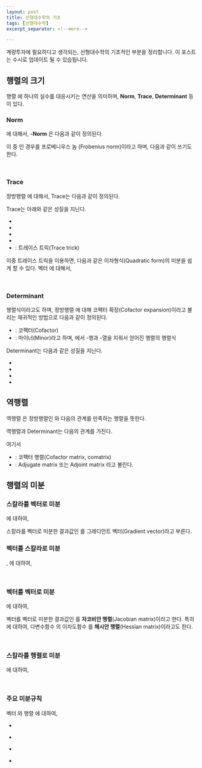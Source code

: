 ```yaml
---
layout: post
title: 선형대수학의 기초
tags: [선형대수학]
excerpt_separator: <!--more-->

---
```


계량투자에 필요하다고 생각되는, 선형대수학의 기초적인 부분을 정리합니다. 이 포스트는 수시로 업데이트 될 수 있습됩니다. 
<!--more-->



## 행렬의 크기

행렬 <span class="math"><script type="math/tex">\mathbf{A} = [a_{ij}] \in \mathbb{R}^{m \times n}</script></span> 에 하나의 실수를 대응시키는 연산을 의미하며, **Norm**, **Trace**, **Determinant** 등이 있다. 
<br/>

### Norm

<span class="math"><script type="math/tex">p = 1, 2, \infty</script></span> 에 대해서, **<span class="math"><script type="math/tex">p</script></span>-Norm** 은 다음과 같이 정의된다. 

<div class="math"><script type="math/tex; mode=display">
\Vert \mathbf{A} \Vert_{p} = \left( \sum_{i,~j} |a_{ij} |^p \right)^{1/p} 
</script></div>

이 중 <span class="math"><script type="math/tex">p = 2</script></span> 인 경우를 프로베니우스 놈 (Frobenius norm)이라고 하며, 다음과 같이 쓰기도 한다. 

<div class="math"><script type="math/tex; mode=display">
\Vert \mathbf{A} \Vert = \Vert \mathbf{A} \Vert_F = \left( \sum_{i,~j} a_{ij}^2 \right)^{1/2}
</script></div>
<br/>

### Trace

정방행렬 <span class="math"><script type="math/tex">\mathbf{A} = \mathbf{A}^\mathsf{T} \in \mathbb{R}^{n \times n}</script></span>에 대해서, Trace는 다음과 같이 정의된다. 

<div class="math"><script type="math/tex; mode=display">
\text{tr}(\mathbf{A}) = \sum_i {a_{ii}}
</script></div>

Trace는 아래와 같은 성질을 지닌다. 

* <span class="math"><script type="math/tex">\text{tr}(c\mathbf{A}) = c ~ \text{tr}(\mathbf{A}), ~~c \in \mathbb{R}</script></span>
* <span class="math"><script type="math/tex">\text{tr}(\mathbf{A}^\mathsf{T}) = \text{tr}(\mathbf{A})</script></span>
* <span class="math"><script type="math/tex">\text{tr}(\mathbf{A} + \mathbf{B}) = \text{tr}(\mathbf{A}) + \text{tr}(\mathbf{B})</script></span>
* <span class="math"><script type="math/tex">\text{tr}(\mathbf{A}\mathbf{B}) = \text{tr}(\mathbf{B}\mathbf{A})</script></span>
* <span class="math"><script type="math/tex">\text{tr}(\mathbf{A}\mathbf{B}\mathbf{C}) = \text{tr}(\mathbf{B}\mathbf{C}\mathbf{A}) = \text{tr}(\mathbf{C}\mathbf{A}\mathbf{B})</script></span> : 트레이스 트릭(Trace trick)

이중 트레이스 트릭을 이용하면, 다음과 같은 이차형식(Quadratic form)의 미분을 쉽게 할 수 있다. 벡터 <span class="math"><script type="math/tex">\mathbf{x} \in \mathbb{R}^n</script></span> 에 대해서, 

<div class="math"><script type="math/tex; mode=display">
\mathbf{x}^\mathsf{T} \mathbf{A} \mathbf{x} = \text{tr}(\mathbf{x}^\mathsf{T} \mathbf{A} \mathbf{x}) = \text{tr}(\mathbf{A} \mathbf{x} \mathbf{x}^\mathsf{T}) = \text{tr}(\mathbf{x} \mathbf{x}^\mathsf{T} \mathbf{A})
</script></div>
<br/>

### Determinant

행렬식이라고도 하며, 정방행렬 <span class="math"><script type="math/tex">\mathbf{A} = \mathbf{A}^\mathsf{T}</script></span>에 대해 코팩터 확장(Cofactor expansion)이라고 불리는 재귀적인 방법으로 다음과 같이 정의된다. 

<div class="math"><script type="math/tex; mode=display">
\det{\mathbf{A}} = |\mathbf{A}| = \sum_i \mathbf{C}_{i, ~j_o} a_{i,~j_o} = \sum_j  \mathbf{C}_{i_o, ~j} a_{i_o,~j}
</script></div>

* <span class="math"><script type="math/tex">\mathbf{C}_{i,j} = (-1)^{i+j} \mathbf{M}_{i,j}</script></span> : 코팩터(Cofactor)
* <span class="math"><script type="math/tex">\mathbf{M}_{i,j}</script></span> : 마이너(Minor)라고 하며, <span class="math"><script type="math/tex">\mathbf{A}</script></span>에서 <span class="math"><script type="math/tex">i</script></span>-행과 <span class="math"><script type="math/tex">j</script></span>-열을 지워서 얻어진 행렬의 행렬식

Determinant는 다음과 같은 성질을 지닌다. 

* <span class="math"><script type="math/tex">\det{\mathbf{A}}^\mathsf{T} = \det{\mathbf{A}}</script></span>
* <span class="math"><script type="math/tex">\det{\mathbf{I}} = 1</script></span>
* <span class="math"><script type="math/tex">\det{\mathbf{A}\mathbf{B}} = \det{\mathbf{A}} ~ \det{\mathbf{B}}</script></span>
* <span class="math"><script type="math/tex">\det{\mathbf{A}}^{-1} = \frac{1}{\det{\mathbf{A}}}</script></span>



## 역행렬

역행렬 <span class="math"><script type="math/tex">\mathbf{A}^{-1}</script></span>은 정방행렬인 <span class="math"><script type="math/tex">\mathbf{A}</script></span>와 다음의 관계를 만족하는 행렬을 뜻한다.

<div class="math"><script type="math/tex; mode=display">
\mathbf{A}^{-1} \mathbf{A} = \mathbf{A} \mathbf{A}^{-1} = \mathbf{I} 
</script></div>

역행렬과 Determinant는 다음의 관계를 가진다. 


<div class="math"><script type="math/tex; mode=display">
\mathbf{A}^{-1} = \frac{1}{\det{\mathbf{A}}} \mathbf{C}^\mathsf{T} = \frac{1}{\det{\mathbf{A}}} \text{adj}(\mathbf{A})
</script></div>

<div class="math"><script type="math/tex; mode=display">
\mathbf{C} = 
\begin{bmatrix}
\mathbf{C}_{1,~1} & & \mathbf{C}_{1,~n}\\
& \ddots & \\
\mathbf{C}_{n,~1} & & \mathbf{C}_{N,~n}
\end{bmatrix}
</script></div>

여기서 

* <span class="math"><script type="math/tex">\mathbf{C}</script></span> : 코팩터 행렬(Cofactor matrix, comatrix)
* <span class="math"><script type="math/tex">\mathbf{C}^\mathsf{T} = \text{adj}(\mathbf{A})</script></span> : Adjugate matrix 또는 Adjoint matrix 라고 불린다. 



## 행렬의 미분


### 스칼라를 벡터로 미분

<span class="math"><script type="math/tex">y = f(\mathbf{x}) \in \mathbb{R}, ~ \mathbf{x} \in \mathbb{R}^n</script></span> 에 대하여, 

<div class="math"><script type="math/tex; mode=display">
\nabla f = \frac{\partial f}{\partial \mathbf{x}} = 
\begin{bmatrix}
\dfrac{\partial y}{\partial x_1} & \cdots & \dfrac{\partial y}{\partial x_n}
\end{bmatrix}^\mathsf{T} \in \mathbb{R}^n
</script></div>

스칼라를 벡터로 미분한 결과값인 <span class="math"><script type="math/tex">\nabla f</script></span> 를 그레디언트 벡터(Gradient vector)라고 부른다. 
<br/>

### 벡터를 스칼라로 미분

<span class="math"><script type="math/tex">\mathbf{y} = [y_1 \cdots y_m]^\mathsf{T} = [f_1(x) \cdots f_m(x)]^\mathsf{T} = \mathbf{f}(x) \in \mathbb{R}^m</script></span>,  <span class="math"><script type="math/tex">x \in \mathbb{R}</script></span> 에 대하여,


<div class="math"><script type="math/tex; mode=display">
\frac{\partial \mathbf{f}}{\partial x} = \left[ \frac{\partial y_1}{\partial x} \cdots \frac{\partial y_m}{\partial x} \right] \in \mathbb{R}^{1 \times m}
</script></div>
<br/>

### 벡터를 벡터로 미분

<span class="math"><script type="math/tex">\mathbf{y} = \mathbf{f}(\mathbf{x}) \in \mathbb{R}^m, ~ \mathbf{x} \in \mathbb{R}^n</script></span>에 대하여, 


<div class="math"><script type="math/tex; mode=display">
\mathbf{J} = \frac{\partial \mathbf{f}}{\partial \mathbf{x}} = 
\begin{bmatrix}
\dfrac{\partial y_1}{\partial x_1} & \cdots & \dfrac{\partial y_1}{\partial x_n} \\
\vdots & \ddots & \vdots \\
\dfrac{\partial y_m}{\partial x_1} & \cdots & \dfrac{\partial y_m}{\partial x_n}
\end{bmatrix}
</script></div>

벡터를 벡터로 미분한 결과값인 <span class="math"><script type="math/tex">\mathbf{J} \in \mathbb{R}^{m \times n}</script></span>를 **자코비안 행렬**(Jacobian matrix)이라고 한다. 특히 <span class="math"><script type="math/tex">y = f(\mathbf{x}) \in \mathbb{R}, ~ \mathbf{x} \in \mathbb{R}^n</script></span>에 대하여, 다변수함수 <span class="math"><script type="math/tex">f</script></span>의 이차도함수 <span class="math"><script type="math/tex">\mathbf{H} \in \mathbb{R}^{n \times n}</script></span>를 **헤시안 행렬**(Hessian matrix)이라고도 한다. 


<div class="math"><script type="math/tex; mode=display">
\begin{aligned}
\mathbf{H} 
&= \frac{\partial^2 y}{\partial \mathbf{x}^2} = 
\frac{\partial}{\partial \mathbf{x}} \nabla f = \mathbf{J}(\nabla f) \\\\
&= \begin{bmatrix}
\dfrac{\partial^2 y}{\partial x_1^2} & \cdots & \dfrac{\partial^2 y}{\partial x_1 \partial x_n} \\
\vdots & \ddots & \vdots \\
\dfrac{\partial^2 y}{\partial x_n \partial x_1} & \cdots & \dfrac{\partial^2 y}{\partial x_n^2} 
\end{bmatrix} 
\end{aligned} 
</script></div>
<br/>

### 스칼라를 행렬로 미분

<span class="math"><script type="math/tex">y = f(\mathbf{X}) \in \mathbb{R}, ~ \mathbf{X} = [x_{ij}] \in \mathbb{R}^{m \times n}</script></span>에 대하여, 

<div class="math"><script type="math/tex; mode=display">
\frac{\partial y}{\partial \mathbf{X}} = 
\begin{bmatrix}
\dfrac{\partial y}{\partial x_{11}} & \cdots & \dfrac{\partial y}{\partial x_{1n}} \\
\vdots & \ddots & \vdots \\
\dfrac{\partial y}{\partial x_{m1}} & \cdots & \dfrac{\partial y}{\partial x_{mn}} 
\end{bmatrix} \in \mathbb{R}^{m \times n}
</script></div>
<br/>

### 주요 미분규칙

벡터 <span class="math"><script type="math/tex">\mathbf{x}, \mathbf{w} \in \mathbb{R}^n</script></span>와 행렬 <span class="math"><script type="math/tex">\mathbf{A}, \mathbf{B} \in \mathbb{R}^{n \times n}</script></span>에 대하여, 

* <span class="math"><script type="math/tex">\dfrac{\partial}{\partial \mathbf{x}} \mathbf{w}^\mathsf{T} \mathbf{x}\dfrac{\partial}{\partial \mathbf{x}} \mathbf{x}^\mathsf{T} \mathbf{w} = \mathbf{w}</script></span>

* <span class="math"><script type="math/tex">\dfrac{\partial}{\partial \mathbf{x}} \mathbf{x}^\mathsf{T} \mathbf{A} \mathbf{x} = (\mathbf{A} + \mathbf{A}^\mathsf{T}) ~\mathbf{x}</script></span>

* <span class="math"><script type="math/tex">\dfrac{\partial}{\partial \mathbf{A}} \text{tr}(\mathbf{B}\mathbf{A}) = \mathbf{B}^\mathsf{T}</script></span>

* <span class="math"><script type="math/tex">\dfrac{\partial}{\partial \mathbf{A}} \log(\det{A}) = (\mathbf{A}^{-1})^\mathsf{T}</script></span>









